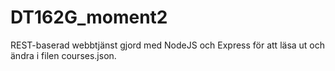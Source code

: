 # DT162G_moment2
REST-baserad webbtjänst gjord med NodeJS och Express för att läsa ut och ändra i filen courses.json.
